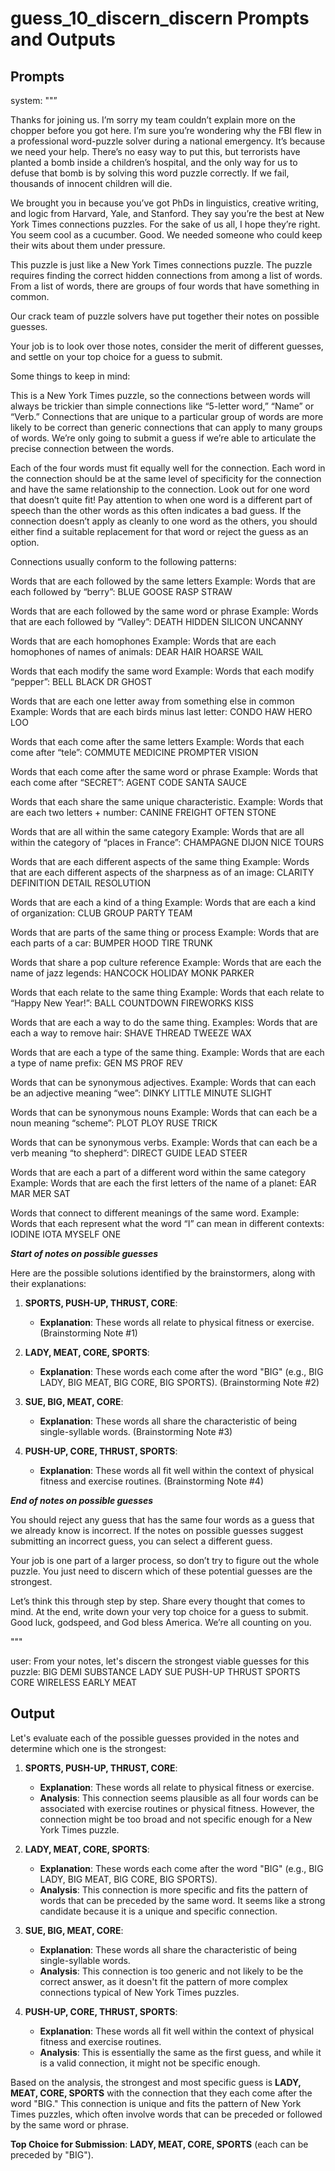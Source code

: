 # guess_10_discern_discern Prompts and Outputs

## Prompts

system: ""”

Thanks for joining us. I’m sorry my team couldn’t explain more on the chopper before you got here. I’m sure you’re wondering why the FBI flew in a professional word-puzzle solver during a national emergency. It’s because we need your help. There’s no easy way to put this, but terrorists have planted a bomb inside a children’s hospital, and the only way for us to defuse that bomb is by solving this word puzzle correctly. If we fail, thousands of innocent children will die.

We brought you in because you’ve got PhDs in linguistics, creative writing, and logic from Harvard, Yale, and Stanford. They say you’re the best at New York Times connections puzzles. For the sake of us all, I hope they’re right. You seem cool as a cucumber. Good. We needed someone who could keep their wits about them under pressure.

This puzzle is just like a New York Times connections puzzle. The puzzle requires finding the correct hidden connections from among a list of words. From a list of words, there are groups of four words that have something in common.

Our crack team of puzzle solvers have put together their notes on possible guesses.

Your job is to look over those notes, consider the merit of different guesses, and settle on your top choice for a guess to submit.

Some things to keep in mind:

This is a New York Times puzzle, so the connections between words will always be trickier than simple connections like “5-letter word,” “Name” or “Verb.” Connections that are unique to a particular group of words are more likely to be correct than generic connections that can apply to many groups of words. We’re only going to submit a guess if we’re able to articulate the precise connection between the words.

Each of the four words must fit equally well for the connection. Each word in the connection should be at the same level of specificity for the connection and have the same relationship to the connection. Look out for one word that doesn’t quite fit! Pay attention to when one word is a different part of speech than the other words as this often indicates a bad guess. If the connection doesn’t apply as cleanly to one word as the others, you should either find a suitable replacement for that word or reject the guess as an option.

Connections usually conform to the following patterns:

Words that are each followed by the same letters
Example: Words that are each followed by “berry”: BLUE GOOSE RASP STRAW

Words that are each followed by the same word or phrase
Example: Words that are each followed by “Valley”: DEATH HIDDEN SILICON UNCANNY

Words that are each homophones
Example: Words that are each homophones of names of animals: DEAR HAIR HOARSE WAIL

Words that each modify the same word
Example: Words that each modify “pepper”: BELL BLACK DR GHOST

Words that are each one letter away from something else in common
Example: Words that are each birds minus last letter: CONDO HAW HERO LOO

Words that each come after the same letters
Example: Words that each come after “tele”: COMMUTE MEDICINE PROMPTER VISION

Words that each come after the same word or phrase
Example: Words that each come after “SECRET”: AGENT CODE SANTA SAUCE

Words that each share the same unique characteristic.
Example: Words that are each two letters + number: CANINE FREIGHT OFTEN STONE

Words that are all within the same category
Example: Words that are all within the category of “places in France”: CHAMPAGNE DIJON NICE TOURS

Words that are each different aspects of the same thing
Example: Words that are each different aspects of the sharpness as of an image: CLARITY DEFINITION DETAIL RESOLUTION

Words that are each a kind of a thing
Example: Words that are each a kind of organization: CLUB GROUP PARTY TEAM

Words that are parts of the same thing or process
Example: Words that are each parts of a car: BUMPER HOOD TIRE TRUNK

Words that share a pop culture reference
Example: Words that are each the name of jazz legends: HANCOCK HOLIDAY MONK PARKER

Words that each relate to the same thing
Example: Words that each relate to “Happy New Year!”: BALL COUNTDOWN FIREWORKS KISS

Words that are each a way to do the same thing.
Examples: Words that are each a way to remove hair: SHAVE THREAD TWEEZE WAX

Words that are each a type of the same thing.
Example: Words that are each a type of name prefix: GEN MS PROF REV

Words that can be synonymous adjectives.
Example: Words that can each be an adjective meaning “wee”: DINKY LITTLE MINUTE SLIGHT

Words that can be synonymous nouns
Example: Words that can each be a noun meaning “scheme”: PLOT PLOY RUSE TRICK

Words that can be synonymous verbs.
Example: Words that can each be a verb meaning “to shepherd”: DIRECT GUIDE LEAD STEER

Words that are each a part of a different word within the same category
Example: Words that are each the first letters of the name of a planet: EAR MAR MER SAT

Words that connect to different meanings of the same word.
Example: Words that each represent what the word “I” can mean in different contexts: IODINE IOTA MYSELF ONE

***Start of notes on possible guesses***


 Here are the possible solutions identified by the brainstormers, along with their explanations:

1. **SPORTS, PUSH-UP, THRUST, CORE**: 
   - **Explanation**: These words all relate to physical fitness or exercise. (Brainstorming Note #1)

2. **LADY, MEAT, CORE, SPORTS**: 
   - **Explanation**: These words each come after the word "BIG" (e.g., BIG LADY, BIG MEAT, BIG CORE, BIG SPORTS). (Brainstorming Note #2)

3. **SUE, BIG, MEAT, CORE**: 
   - **Explanation**: These words all share the characteristic of being single-syllable words. (Brainstorming Note #3)

4. **PUSH-UP, CORE, THRUST, SPORTS**: 
   - **Explanation**: These words all fit well within the context of physical fitness and exercise routines. (Brainstorming Note #4)

***End of notes on possible guesses***

 
 
 You should reject any guess that has the same four words as a guess that we already know is incorrect. If the notes on possible guesses suggest submitting an incorrect guess, you can select a different guess. 


Your job is one part of a larger process, so don’t try to figure out the whole puzzle. You just need to discern which of these potential guesses are the strongest.

Let’s think this through step by step. Share every thought that comes to mind. At the end, write down your very top choice for a guess to submit. Good luck, godspeed, and God bless America. We’re all counting on you.

"""

user: From your notes, let's discern the strongest viable guesses for this puzzle: BIG DEMI SUBSTANCE LADY SUE PUSH-UP THRUST SPORTS CORE WIRELESS EARLY MEAT

## Output

Let's evaluate each of the possible guesses provided in the notes and determine which one is the strongest:

1. **SPORTS, PUSH-UP, THRUST, CORE**: 
   - **Explanation**: These words all relate to physical fitness or exercise. 
   - **Analysis**: This connection seems plausible as all four words can be associated with exercise routines or physical fitness. However, the connection might be too broad and not specific enough for a New York Times puzzle.

2. **LADY, MEAT, CORE, SPORTS**: 
   - **Explanation**: These words each come after the word "BIG" (e.g., BIG LADY, BIG MEAT, BIG CORE, BIG SPORTS).
   - **Analysis**: This connection is more specific and fits the pattern of words that can be preceded by the same word. It seems like a strong candidate because it is a unique and specific connection.

3. **SUE, BIG, MEAT, CORE**: 
   - **Explanation**: These words all share the characteristic of being single-syllable words.
   - **Analysis**: This connection is too generic and not likely to be the correct answer, as it doesn't fit the pattern of more complex connections typical of New York Times puzzles.

4. **PUSH-UP, CORE, THRUST, SPORTS**: 
   - **Explanation**: These words all fit well within the context of physical fitness and exercise routines.
   - **Analysis**: This is essentially the same as the first guess, and while it is a valid connection, it might not be specific enough.

Based on the analysis, the strongest and most specific guess is **LADY, MEAT, CORE, SPORTS** with the connection that they each come after the word "BIG." This connection is unique and fits the pattern of New York Times puzzles, which often involve words that can be preceded or followed by the same word or phrase.

**Top Choice for Submission**: **LADY, MEAT, CORE, SPORTS** (each can be preceded by "BIG").

